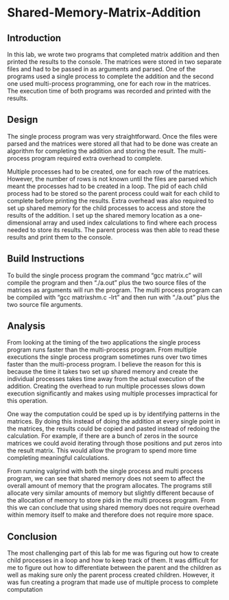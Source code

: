 # Shared-Memory-Matrix-Addition

## Introduction
In this lab, we wrote two programs that completed matrix addition and then printed the results to the console. The matrices were stored in two separate files and had to be passed in as arguments and parsed. One of the programs used a single process to complete the addition and the second one used multi-process programming, one for each row in the matrices. The execution time of both programs was recorded and printed with the results.

## Design
The single process program was very straightforward. Once the files were parsed and the matrices were stored all that had to be done was create an algorithm for completing the addition and storing the result. The multi-process program required extra overhead to complete. 
	
Multiple processes had to be created, one for each row of the matrices. However, the number of rows is not known until the files are parsed which meant the processes had to be created in a loop. The pid of each child process had to be stored so the parent process could wait for each child to complete before printing the results. Extra overhead was also required to set up shared memory for the child processes to access and store the results of the addition.
I set up the shared memory location as a one-dimensional array and used index calculations to find where each process needed to store its results. The parent process was then able to read these results and print them to the console.

## Build Instructions
To build the single process program the command “gcc matrix.c” will compile the program and then “./a.out” plus the two source files of the matrices as arguments will run the program. The multi process program can be compiled with “gcc matrixshm.c -lrt” and then run with “./a.out” plus the two source file arguments.

## Analysis
From looking at the timing of the two applications the single process program runs faster than the multi-process program. From multiple executions the single process program sometimes runs over two times faster than the multi-process program. I believe the reason for this is because the time it takes two set up shared memory and create the individual processes takes time away from the actual execution of the addition. Creating the overhead to run multiple processes slows down execution significantly and makes using multiple processes impractical for this operation.
	
One way the computation could be sped up is by identifying patterns in the matrices. By doing this instead of doing the addition at every single point in the matrices, the results could be copied and pasted instead of redoing the calculation. For example, if there are a bunch of zeros in the source matrices we could avoid iterating through those positions and put zeros into the result matrix. This would allow the program to spend more time completing meaningful calculations.
	
From running valgrind with both the single process and multi process program, we can see that shared memory does not seem to affect the overall amount of memory that the program allocates. The programs still allocate very similar amounts of memory but slightly different because of the allocation of memory to store pids in the multi process program. From this we can conclude that using shared memory does not require overhead within memory itself to make and therefore does not require more space.

## Conclusion
The most challenging part of this lab for me was figuring out how to create child processes in a loop and how to keep track of them. It was difficult for me to figure out how to differentiate between the parent and the children as well as making sure only the parent process created children. However, it was fun creating a program that made use of multiple process to complete computation
